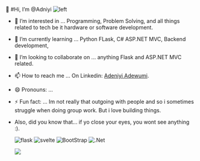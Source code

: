   👋 #Hi, I’m @Adniyi
  <img alt="left" src="https://img.shields.io/badge/Flask-000000?style=for-the-badge&logo=flask&logoColor=white"/>
  
- 👀 I’m interested in ... Programming, Problem Solving, and all things related to tech be it hardware or software development.
- 🌱 I’m currently learning ... Python FLask, C# ASP.NET MVC, Backend development,
- 💞️ I’m looking to collaborate on ... anything Flask and ASP.NET MVC related.
- 📫 How to reach me ... On Linkedin: [Adeniyi Adewumi](https://www.linkedin.com/in/adeniyi-adewumi).
- 😄 Pronouns: ...
- ⚡ Fun fact: ... Im not really that outgoing with people and so i sometimes struggle when doing group work. But i love building things.
- Also, did you know that... if yo close your eyes, you wont see anything :).

  ![flask](https://img.shields.io/badge/Flask-000000?style=for-the-badge&logo=flask&logoColor=white)
  ![svelte](https://img.shields.io/badge/Svelte-4A4A55?style=for-the-badge&logo=svelte&logoColor=FF3E00)
  ![BootStrap]({https://img.shields.io/badge/Bootstrap-563D7C?style=for-the-badge&logo=bootstrap&logoColor=white})
  ![.Net]({https://img.shields.io/badge/.NET-512BD4?style=for-the-badge&logo=dotnet&logoColor=white})

  <img src="https://img.shields.io/badge/Flask-000000?style=for-the-badge&logo=flask&logoColor=white"/>
<!---
Adniyi/Adniyi is a ✨ special ✨ repository because its `README.md` (this file) appears on your GitHub profile.
You can click the Preview link to take a look at your changes.
--->
